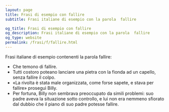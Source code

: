 ```yaml
---
layout: page
title: Frasi di esempio con fallire 
subtitle: Frasi italiane di esempio con la parola  fallire

og_title: Frasi di esempio con fallire 
og_description: Frasi italiane di esempio con la parola  fallire
og_type: website
permalink: /frasi/f/fallire.html
---
```


Frasi italiane di esempio contenenti la parola fallire:


- Che temono di fallire.
- Tutti costoro poteano lanciare una pietra con la fionda ad un capello, senza fallire il colpo.
- «La rivolta è stata male organizzata, come forse sapete, e stava per fallire» proseguì Billy.
- Per fortuna, Billy non sembrava preoccupato da simili problemi: suo padre aveva la situazione sotto controllo, e lui non era nemmeno sfiorato dal dubbio che il piano di suo padre potesse fallire.
